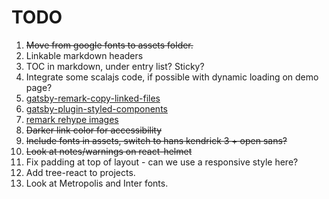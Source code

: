 # TODO

1. ~~Move from google fonts to assets folder.~~
2. Linkable markdown headers
3. TOC in markdown, under entry list? Sticky?
4. Integrate some scalajs code, if possible with dynamic loading on demo page?
5. [gatsby-remark-copy-linked-files](https://www.gatsbyjs.org/packages/gatsby-remark-copy-linked-files/)
6. [gatsby-plugin-styled-components](https://www.gatsbyjs.org/packages/gatsby-plugin-styled-components/?=styled%20compon)
7. [remark rehype images](https://gatsby-remark-rehype-images.netlify.com/custom-component)
8. ~~Darker link color for accessibility~~
9. ~~Include fonts in assets, switch to hans kendrick 3 + open sans?~~
10. ~~Look at notes/warnings on react-helmet~~
11. Fix padding at top of layout - can we use a responsive style here?
12. Add tree-react to projects.
13. Look at Metropolis and Inter fonts.

